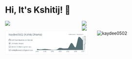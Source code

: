 # Hi, It's Kshitij! 👋 




<a href="https://spotify-github-profile.vercel.app/api/view?uid=d959qjhaokwzq1mjnq9rxrqvm&redirect=true" ><img src="https://spotify-github-profile.vercel.app/api/view?uid=d959qjhaokwzq1mjnq9rxrqvm&cover_image=true&theme=default" width = "20%" align="left"> </a>



<a href="https://github.com/kaydee0502/kaggle-profile-card" ><img src="https://github-readme-stats.vercel.app/api/pin/?username=kaydee0502&repo=kaggle-profile-card&show_owner=true" width = "50%" align="right"> </a>


<a href="https://github.com/kaydee0502/kaggle-profile-card" ><img src="https://kaggle-summary-card.herokuapp.com/api?user=kshitijdhama&extend" width = "50%" align="right"> </a>









<img src="https://raw.githubusercontent.com/kaydee0502/kaydee0502/v2/profile-summary-card-output/default/0-profile-details.svg" width = "55%" align="left">
<img src="https://github-readme-streak-stats.herokuapp.com/?user=kaydee0502&" alt="kaydee0502" align ="right" width = "40%" height = "-10%" />


<!--![LOL](https://kaggle-summary-card.herokuapp.com/api?user=japandata509&extend)-->
<!--
**kaydee0502/kaydee0502** is a ✨ _special_ ✨ repository because its `README.md` (this file) appears on your GitHub profile.

Here are some ideas to get you started:

- 🔭 I’m currently working on ...
- 🌱 I’m currently learning ...
- 👯 I’m looking to collaborate on ...
- 🤔 I’m looking for help with ...
- 💬 Ask me about ...
- 📫 How to reach me: ...
- 😄 Pronouns: ...
- ⚡ Fun fact: ...
-->
